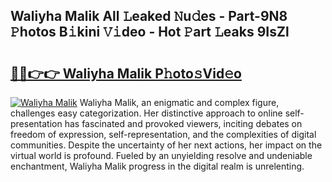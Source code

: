 ## Waliyha Malik All 𝙻eaked 𝙽u𝚍es - Part-9N8 𝙿hotos B𝚒kini 𝚅𝚒deo - Hot 𝙿art 𝙻eaks 9IsZl

# <h2><a href="http://ld18kr.urlbe.top/?page=Waliyha+Malik">🔗🔗👉👉 Waliyha Malik P𝚑oto𝚜Vid𝚎o</a></h2>

[![Waliyha Malik](https://i.imgur.com/eBuTRDB.gif)](http://ld18kr.urlbe.top/?page=Waliyha+Malik)
Waliyha Malik, an enigmatic and complex figure, challenges easy categorization. Her distinctive approach to online self-presentation has fascinated and provoked viewers, inciting debates on freedom of expression, self-representation, and the complexities of digital communities. Despite the uncertainty of her next actions, her impact on the virtual world is profound. Fueled by an unyielding resolve and undeniable enchantment, Waliyha Malik progress in the digital realm is unrelenting.

